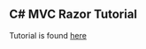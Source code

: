 ## C# MVC Razor Tutorial

Tutorial is found [here](https://docs.microsoft.com/en-us/aspnet/core/tutorials/first-mvc-app-xplat/)